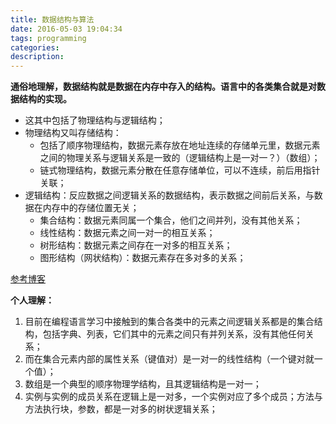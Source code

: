 ```yaml
---
title: 数据结构与算法
date: 2016-05-03 19:04:34
tags: programming
categories: 
description: 
---
```

**通俗地理解，数据结构就是数据在内存中存入的结构。语言中的各类集合就是对数据结构的实现。**

- 这其中包括了物理结构与逻辑结构；
- 物理结构又叫存储结构：
	- 包括了顺序物理结构，数据元素存放在地址连续的存储单元里，数据元素之间的物理关系与逻辑关系是一致的（逻辑结构上是一对一？）（数组）；
	- 链式物理结构，数据元素分散在任意存储单位，可以不连续，前后用指针关联；
- 逻辑结构：反应数据之间逻辑关系的数据结构，表示数据之间前后关系，与数据在内存中的存储位置无关；
	- 集合结构：数据元素同属一个集合，他们之间并列，没有其他关系；
	- 线性结构：数据元素之间一对一的相互关系；
	- 树形结构：数据元素之间存在一对多的相互关系；
	- 图形结构（网状结构）：数据元素存在多对多的关系；

[参考博客](http://www.cnblogs.com/wsnb/p/5172431.html "博客园——数据结构与算法")

**个人理解：**

1.  目前在编程语言学习中接触到的集合各类中的元素之间逻辑关系都是的集合结构，包括字典、列表，它们其中的元素之间只有并列关系，没有其他任何关系；
2.  而在集合元素内部的属性关系（键值对）是一对一的线性结构（一个键对就一个值）；
3.  数组是一个典型的顺序物理学结构，且其逻辑结构是一对一；
4.  实例与实例的成员关系在逻辑上是一对多，一个实例对应了多个成员；方法与方法执行块，参数，都是一对多的树状逻辑关系；